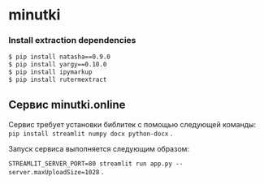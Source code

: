 # minutki

### Install extraction dependencies

```bash
$ pip install natasha==0.9.0 
$ pip install yargy==0.10.0 
$ pip install ipymarkup
$ pip install rutermextract 
```

## Сервис minutki.online
Сервис требует установки библитек с помощью следующей команды: ```pip install streamlit numpy docx python-docx``` .  

Запуск сервиса выполняется следующим образом: 

```STREAMLIT_SERVER_PORT=80 streamlit run app.py --server.maxUploadSize=1028``` .

